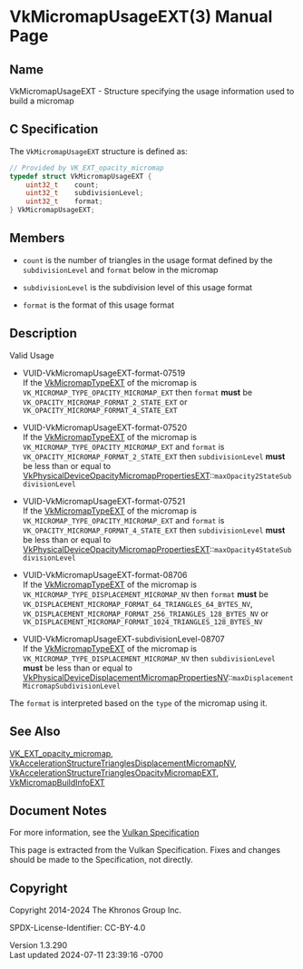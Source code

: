# VkMicromapUsageEXT(3) Manual Page

## Name

VkMicromapUsageEXT - Structure specifying the usage information used to
build a micromap



## <a href="#_c_specification" class="anchor"></a>C Specification

The `VkMicromapUsageEXT` structure is defined as:

``` c
// Provided by VK_EXT_opacity_micromap
typedef struct VkMicromapUsageEXT {
    uint32_t    count;
    uint32_t    subdivisionLevel;
    uint32_t    format;
} VkMicromapUsageEXT;
```

## <a href="#_members" class="anchor"></a>Members

- `count` is the number of triangles in the usage format defined by the
  `subdivisionLevel` and `format` below in the micromap

- `subdivisionLevel` is the subdivision level of this usage format

- `format` is the format of this usage format

## <a href="#_description" class="anchor"></a>Description

Valid Usage

- <a href="#VUID-VkMicromapUsageEXT-format-07519"
  id="VUID-VkMicromapUsageEXT-format-07519"></a>
  VUID-VkMicromapUsageEXT-format-07519  
  If the [VkMicromapTypeEXT](https://registry.khronos.org/vulkan/specs/1.3-extensions/man/html/VkMicromapTypeEXT.html) of the micromap is
  `VK_MICROMAP_TYPE_OPACITY_MICROMAP_EXT` then `format` **must** be
  `VK_OPACITY_MICROMAP_FORMAT_2_STATE_EXT` or
  `VK_OPACITY_MICROMAP_FORMAT_4_STATE_EXT`

- <a href="#VUID-VkMicromapUsageEXT-format-07520"
  id="VUID-VkMicromapUsageEXT-format-07520"></a>
  VUID-VkMicromapUsageEXT-format-07520  
  If the [VkMicromapTypeEXT](https://registry.khronos.org/vulkan/specs/1.3-extensions/man/html/VkMicromapTypeEXT.html) of the micromap is
  `VK_MICROMAP_TYPE_OPACITY_MICROMAP_EXT` and `format` is
  `VK_OPACITY_MICROMAP_FORMAT_2_STATE_EXT` then `subdivisionLevel`
  **must** be less than or equal to
  [VkPhysicalDeviceOpacityMicromapPropertiesEXT](https://registry.khronos.org/vulkan/specs/1.3-extensions/man/html/VkPhysicalDeviceOpacityMicromapPropertiesEXT.html)::`maxOpacity2StateSubdivisionLevel`

- <a href="#VUID-VkMicromapUsageEXT-format-07521"
  id="VUID-VkMicromapUsageEXT-format-07521"></a>
  VUID-VkMicromapUsageEXT-format-07521  
  If the [VkMicromapTypeEXT](https://registry.khronos.org/vulkan/specs/1.3-extensions/man/html/VkMicromapTypeEXT.html) of the micromap is
  `VK_MICROMAP_TYPE_OPACITY_MICROMAP_EXT` and `format` is
  `VK_OPACITY_MICROMAP_FORMAT_4_STATE_EXT` then `subdivisionLevel`
  **must** be less than or equal to
  [VkPhysicalDeviceOpacityMicromapPropertiesEXT](https://registry.khronos.org/vulkan/specs/1.3-extensions/man/html/VkPhysicalDeviceOpacityMicromapPropertiesEXT.html)::`maxOpacity4StateSubdivisionLevel`

- <a href="#VUID-VkMicromapUsageEXT-format-08706"
  id="VUID-VkMicromapUsageEXT-format-08706"></a>
  VUID-VkMicromapUsageEXT-format-08706  
  If the [VkMicromapTypeEXT](https://registry.khronos.org/vulkan/specs/1.3-extensions/man/html/VkMicromapTypeEXT.html) of the micromap is
  `VK_MICROMAP_TYPE_DISPLACEMENT_MICROMAP_NV` then `format` **must** be
  `VK_DISPLACEMENT_MICROMAP_FORMAT_64_TRIANGLES_64_BYTES_NV`,
  `VK_DISPLACEMENT_MICROMAP_FORMAT_256_TRIANGLES_128_BYTES_NV` or
  `VK_DISPLACEMENT_MICROMAP_FORMAT_1024_TRIANGLES_128_BYTES_NV`

- <a href="#VUID-VkMicromapUsageEXT-subdivisionLevel-08707"
  id="VUID-VkMicromapUsageEXT-subdivisionLevel-08707"></a>
  VUID-VkMicromapUsageEXT-subdivisionLevel-08707  
  If the [VkMicromapTypeEXT](https://registry.khronos.org/vulkan/specs/1.3-extensions/man/html/VkMicromapTypeEXT.html) of the micromap is
  `VK_MICROMAP_TYPE_DISPLACEMENT_MICROMAP_NV` then `subdivisionLevel`
  **must** be less than or equal to
  [VkPhysicalDeviceDisplacementMicromapPropertiesNV](https://registry.khronos.org/vulkan/specs/1.3-extensions/man/html/VkPhysicalDeviceDisplacementMicromapPropertiesNV.html)::`maxDisplacementMicromapSubdivisionLevel`

The `format` is interpreted based on the `type` of the micromap using
it.

## <a href="#_see_also" class="anchor"></a>See Also

[VK_EXT_opacity_micromap](https://registry.khronos.org/vulkan/specs/1.3-extensions/man/html/VK_EXT_opacity_micromap.html),
[VkAccelerationStructureTrianglesDisplacementMicromapNV](https://registry.khronos.org/vulkan/specs/1.3-extensions/man/html/VkAccelerationStructureTrianglesDisplacementMicromapNV.html),
[VkAccelerationStructureTrianglesOpacityMicromapEXT](https://registry.khronos.org/vulkan/specs/1.3-extensions/man/html/VkAccelerationStructureTrianglesOpacityMicromapEXT.html),
[VkMicromapBuildInfoEXT](https://registry.khronos.org/vulkan/specs/1.3-extensions/man/html/VkMicromapBuildInfoEXT.html)

## <a href="#_document_notes" class="anchor"></a>Document Notes

For more information, see the <a
href="https://registry.khronos.org/vulkan/specs/1.3-extensions/html/vkspec.html#VkMicromapUsageEXT"
target="_blank" rel="noopener">Vulkan Specification</a>

This page is extracted from the Vulkan Specification. Fixes and changes
should be made to the Specification, not directly.

## <a href="#_copyright" class="anchor"></a>Copyright

Copyright 2014-2024 The Khronos Group Inc.

SPDX-License-Identifier: CC-BY-4.0

Version 1.3.290  
Last updated 2024-07-11 23:39:16 -0700
